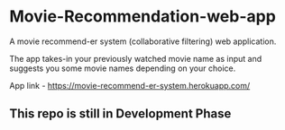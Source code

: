 # Movie-Recommendation-web-app
A movie recommend-er system (collaborative filtering) web application.

The app takes-in your previously watched movie name as input and suggests you some movie names depending on your choice.

App link - https://movie-recommend-er-system.herokuapp.com/



<h2>This repo is still in Development Phase</h2>
